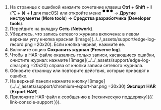 1. На странице с ошибкой нажмите сочетание клавиш **Ctrl** + **Shift** + **I** (**⌥** + **⌘** + **I** для macOS) или откройте меню ![image](../../_assets/horizontal-ellipsis.svg) → **Другие инструменты** (**More tools**) → **Средства разработчика** (**Developer tools**).
1. Перейдите на вкладку **Сеть** (**Network**).
1. Убедитесь, что запись сетевого журнала включена: в левом верхнем углу кнопка красная ![image](../../_assets/support/edge-log-record.png =20x20). Если кнопка черная, нажмите ее.
1. Включите опцию **Сохранить журнал** (**Preserve log**).
1. Чтобы в HAR-файле оказались только записи, касающиеся ошибки, очистите журнал: нажмите ![image](../../_assets/support/edge-log-clear.png =20x20) справа от кнопки записи сетевого журнала.
1. Обновите страницу или повторите действия, которые приводят к ошибке.
1. На верхней панели нажмите кнопку ![image](../../_assets/support/chromium-export-har.png =30x30) **Экспорт HAR** (**Export HAR**).
1. Приложите HAR-файл к сообщению в [техническую поддержку]({{ link-console-support }}).